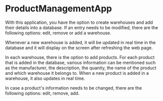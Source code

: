 # ProductManagementApp


With this application, you have the option to create warehouses and add their details into a database. If an entry needs to be modified, there are the following options: edit, remove or add a warehouse.

Whenever a new warehouse is added, it will be updated in real time in the database and it will display on the screen after refreshing the web page.

In each warehouse, there is the option to add products. For each product that is added in the database, various information can be mentioned such as the manufacturer, the description, the quanity, the name of the product and which warehouse it belongs to. When a new product is added in a warehouse, it also updates in real time.

In case a product's information needs to be changed, there are the following options: edit, remove, add.

